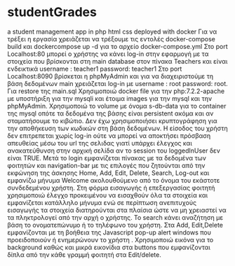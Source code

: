 # studentGrades
a student management app in php html css deployed with docker
Για να τρέξει η εργασία χρειάζεται να τρέξουμε τις εντολές docker-compose build και dockercompose up -d για το αρχείο docker-compose.yml
Στο port Localhost:80 μπορεί ο χρήστης να κάνει log-in στην εφαρμογή με τα στοιχεία που
βρίσκονται στη main database στον πίνακα Teachers και είναι ενδεικτικά username : teacher1
password: teacher1
Στο port Localhost:8090 βρίσκεται η phpΜyΑdmin και για να διαχειριστούμε τη βάση δεδομένων
main χρειάζεται log-in με username : root password: root. Για restore της main.sql
Χρησιμοποιώ docker file για την php:7.2.2-apache με υποστήριξη για την mysqli και έτοιμα images
για την mysql και την phpMyAdmin.
Χρησιμοποιώ το volume με όνομα s-db-data για το container της mysql οπότε τα δεδομένα της
βάσης είναι persistent ακόμα και αν σταματήσουμε το κιβώτιο.
Δεν έχω χρησιμοποιήσει κρυπτογράφηση για την αποθήκευση των κωδικών στη βάση δεδομένων.
Η είσοδος του χρήστη δεν επιτρεπεται χωρίς log-in ούτε να μπορεί να αποκτήσει πρόσβαση
απευθείας μέσω του url της σελιδας γιατί υπάρχει έλεγχος και ανακατεύθυνση στην αρχική σελίδα
αν το session του loggedInUser δεν είναι TRUE.
Μετά το login εμφανίζεται πίνακας με τα δεδομένα των φοιτητών και navigation-bar με τις
επιλογές που ζητούνται από την εκφώνηση της άσκησης Home, Add, Edit, Delete, Search, Log-out
και εμφανίζω μήνυμα Welcome ακολουθούμενο από το όνομα του εκάστοτε συνδεδεμένου
χρήστη.
Στη φόρμα εισαγωγής ή επεξεργασίας φοιτητή χρησιμοποιώ έλεγχο προκειμένου να εισαχθούν όλα
τα στοιχεία και εμφανίζεται κατάλληλο μήνυμα ενώ σε περίπτωση ανεπιτυχούς εισαγωγής τα
στοιχεία διατηρούνται στα πλαίσια ώστε να μη χρειαστεί να τα πληκτρολογεί από την αρχή ο
χρήστης.
Το search κάνει αναζήτηση με βάση το ονοματεπώνυμο ή το τηλέφωνο του χρήστη.
Στα Add, Edit,Delete εμφανίζονται με τη βοήθεια της Javascript pop-up alert windows που
προειδοποιούν ή ενημερώνουν το χρήστη .
Χρησιμοποιώ εικόνα για το background καθώς και μικρά εικονίδια στα buttons που εμφανίζονται
δίπλα από την κάθε γραμμή φοιτητή στα Edit/delete.
